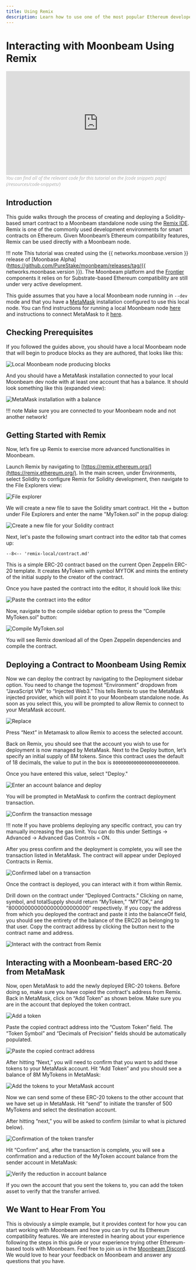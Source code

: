 ```yaml
---
title: Using Remix
description: Learn how to use one of the most popular Ethereum developer tools, the Remix IDE, to interact with a local Moonbeam node.
---
```


# Interacting with Moonbeam Using Remix
<style>.embed-container { position: relative; padding-bottom: 56.25%; height: 0; overflow: hidden; max-width: 100%; } .embed-container iframe, .embed-container object, .embed-container embed { position: absolute; top: 0; left: 0; width: 100%; height: 100%; }</style><div class='embed-container'><iframe src='https://www.youtube.com/embed//RT_f1-ga_n4' frameborder='0' allowfullscreen></iframe></div>
<style>.caption { font-family: Open Sans, sans-serif; font-size: 0.9em; color: rgba(170, 170, 170, 1); font-style: italic; letter-spacing: 0px; position: relative;}</style><div class='caption'>You can find all of the relevant code for this tutorial on the [code snippets page](/resources/code-snippets/)</div>

## Introduction
This guide walks through the process of creating and deploying a Solidity-based smart contract to a Moonbeam standalone node using the [Remix IDE](https://remix.ethereum.org/).  Remix is one of the commonly used development environments for smart contracts on Ethereum.  Given Moonbeam’s Ethereum compatibility features, Remix can be used directly with a Moonbeam node.

!!! note
    This tutorial was created using the {{ networks.moonbase.version }} release of [Moonbase Alpha](https://github.com/PureStake/moonbeam/releases/tag/{{ networks.moonbase.version }}). The Moonbeam platform and the [Frontier](https://github.com/paritytech/frontier) components it relies on for Substrate-based Ethereum compatibility are still under very active development.

This guide assumes that you have a local Moonbeam node running in `--dev` mode and that you have a [MetaMask](https://metamask.io/) installation configured to use this local node.  You can find instructions for running a local Moonbeam node [here](/getting-started/local-node/setting-up-a-node/) and instructions to connect MetaMask to it [here](/getting-started/local-node/using-metamask/).

## Checking Prerequisites
If you followed the guides above, you should have a local Moonbeam node that will begin to produce blocks as they are authored, that looks like this:

![Local Moonbeam node producing blocks](/images/remix/using-remix-1.png)

And you should have a MetaMask installation connected to your local Moonbeam dev node with at least one account that has a balance.  It should look something like this (expanded view):

![MetaMask installation with a balance](/images/remix/using-remix-2.png)

!!! note
    Make sure you are connected to your Moonbeam node and not another network!

## Getting Started with Remix
Now, let’s fire up Remix to exercise more advanced functionalities in Moonbeam.  

Launch Remix by navigating to [https://remix.ethereum.org/](https://remix.ethereum.org/).  In the main screen, under Environments, select Solidity to configure Remix for Solidity development, then navigate to the File Explorers view:

![File explorer](/images/remix/using-remix-3.png)

We will create a new file to save the Solidity smart contract.  Hit the + button under File Explorers and enter the name "MyToken.sol" in the popup dialog:

![Create a new file for your Solidity contract](/images/remix/using-remix-4.png)

Next, let's paste the following smart contract into the editor tab that comes up:

```solidity
--8<-- 'remix-local/contract.md'
```

This is a simple ERC-20 contract based on the current Open Zeppelin ERC-20 template.  It creates MyToken with symbol MYTOK and mints the entirety of the initial supply to the creator of the contract.

Once you have pasted the contract into the editor, it should look like this:

![Paste the contract into the editor](/images/remix/using-remix-5.png)

Now, navigate to the compile sidebar option to press the “Compile MyToken.sol” button:

![Compile MyToken.sol](/images/remix/using-remix-6.png)

You will see Remix download all of the Open Zeppelin dependencies and compile the contract.

## Deploying a Contract to Moonbeam Using Remix
Now we can deploy the contract by navigating to the Deployment sidebar option.  You need to change the topmost “Environment” dropdown from “JavaScript VM” to “Injected Web3.” This tells Remix to use the MetaMask injected provider, which will point it to your Moonbeam standalone node.  As soon as you select this, you will be prompted to allow Remix to connect to your MetaMask account.

![Replace](/images/remix/using-remix-7.png)

Press “Next” in Metamask to allow Remix to access the selected account.

Back on Remix, you should see that the account you wish to use for deployment is now managed by MetaMask.  Next to the Deploy button, let’s specify an initial supply of 8M tokens.  Since this contract uses the default of 18 decimals, the value to put in the box is `8000000000000000000000000`.

Once you have entered this value, select "Deploy."

![Enter an account balance and deploy](/images/remix/using-remix-8.png)

You will be prompted in MetaMask to confirm the contract deployment transaction.

![Confirm the transaction message](/images/remix/using-remix-9.png)

!!! note
    If you have problems deploying any specific contract, you can try manually increasing the gas limit.  You can do this under Settings -> Advanced -> Advanced Gas Controls = ON.

After you press confirm and the deployment is complete, you will see the transaction listed in MetaMask. The contract will appear under Deployed Contracts in Remix.

![Confirmed label on a transaction](/images/remix/using-remix-10.png)

Once the contract is deployed, you can interact with it from within Remix.

Drill down on the contract under “Deployed Contracts.”  Clicking on name, symbol, and totalSupply should return “MyToken,” “MYTOK,” and “8000000000000000000000000” respectively.  If you copy the address from which you deployed the contract and paste it into the balanceOf field, you should see the entirety of the balance of the ERC20 as belonging to that user. Copy the contract address by clicking the button next to the contract name and address.

![Interact with the contract from Remix](/images/remix/using-remix-11.png)

## Interacting with a Moonbeam-based ERC-20 from MetaMask
Now, open MetaMask to add the newly deployed ERC-20 tokens.  Before doing so, make sure you have copied the contract's address from Remix. Back in MetaMask, click on “Add Token” as shown below. Make sure you are in the account that deployed the token contract.

![Add a token](/images/remix/using-remix-12.png)

Paste the copied contract address into the “Custom Token” field.  The “Token Symbol” and “Decimals of Precision” fields should be automatically populated.

![Paste the copied contract address](/images/remix/using-remix-13.png)

After hitting “Next,” you will need to confirm that you want to add these tokens to your MetaMask account.  Hit “Add Token” and you should see a balance of 8M MyTokens in MetaMask:

![Add the tokens to your MetaMask account](/images/remix/using-remix-14.png)

Now we can send some of these ERC-20 tokens to the other account that we have set up in MetaMask.  Hit “send” to initiate the transfer of 500 MyTokens and select the destination account.

After hitting “next,” you will be asked to confirm (similar to what is pictured below). 

![Confirmation of the token transfer](/images/remix/using-remix-15.png)

Hit “Confirm” and, after the transaction is complete, you will see a confirmation and a reduction of the MyToken account balance from the sender account in MetaMask:

![Verify the reduction in account balance](/images/remix/using-remix-16.png)

If you own the account that you sent the tokens to, you can add the token asset to verify that the transfer arrived.

## We Want to Hear From You
This is obviously a simple example, but it provides context for how you can start working with Moonbeam and how you can try out its Ethereum compatibility features.  We are interested in hearing about your experience following the steps in this guide or your experience trying other Ethereum-based tools with Moonbeam.  Feel free to join us in the [Moonbeam Discord](https://discord.gg/PfpUATX).  We would love to hear your feedback on Moonbeam and answer any questions that you have.  
